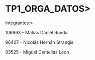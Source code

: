 # TP1_ORGA_DATOS>

Integrantes:>

106963 - Matias Daniel Rueda

96407 - Nicolás Hernán Strangis

93525 - Miguel Centellas Leon
